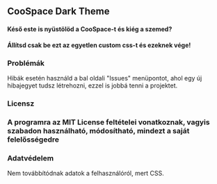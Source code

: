<h2>CooSpace Dark Theme</h2>
<h4>Késő este is nyüstölöd a CooSpace-t és kiég a szemed?</h4>
<h4>Állítsd csak be ezt az egyetlen custom css-t és ezeknek vége!</h4>

<h3>Problémák</h3>
<p>Hibák esetén használd a bal oldali "Issues" menüpontot, ahol egy új hibajegyet tudsz létrehozni, ezzel is jobbá tenni a projektet.</p>

<h3>Licensz<h3>
<p>A programra az MIT License feltételei vonatkoznak, vagyis szabadon használható, módosítható, mindezt a saját felelősségedre</p>

<h3>Adatvédelem</h3>
<p>Nem továbbítódnak adatok a felhasználóról, mert CSS.</p>
